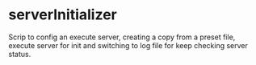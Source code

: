 # serverInitializer
Scrip to config an execute server, creating a copy from a preset file, execute server for init and switching to log file for keep checking server status.
